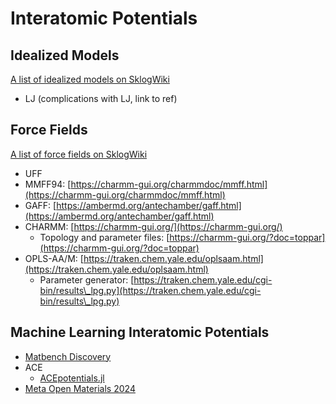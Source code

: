 # Interatomic Potentials

## Idealized Models

[A list of idealized models on SklogWiki](http://www.sklogwiki.org/SklogWiki/index.php/Idealised\_models)

* LJ (complications with LJ, link to ref)

## Force Fields

[A list of force fields on SklogWiki](http://www.sklogwiki.org/SklogWiki/index.php/Force\_fields)

* UFF
* MMFF94: [https://charmm-gui.org/charmmdoc/mmff.html](https://charmm-gui.org/charmmdoc/mmff.html)
* GAFF: [https://ambermd.org/antechamber/gaff.html](https://ambermd.org/antechamber/gaff.html)
* CHARMM: [https://charmm-gui.org/](https://charmm-gui.org/)
  * Topology and parameter files: [https://charmm-gui.org/?doc=toppar](https://charmm-gui.org/?doc=toppar)
* OPLS-AA/M: [https://traken.chem.yale.edu/oplsaam.html](https://traken.chem.yale.edu/oplsaam.html)
  * Parameter generator: [https://traken.chem.yale.edu/cgi-bin/results\_lpg.py](https://traken.chem.yale.edu/cgi-bin/results\_lpg.py)

## Machine Learning Interatomic Potentials

* [Matbench Discovery](https://matbench-discovery.materialsproject.org)
* ACE
  * [ACEpotentials.jl](https://acesuit.github.io/ACEpotentials.jl/dev/)
* [Meta Open Materials 2024](https://lnkd.in/eMzmfE6W)
